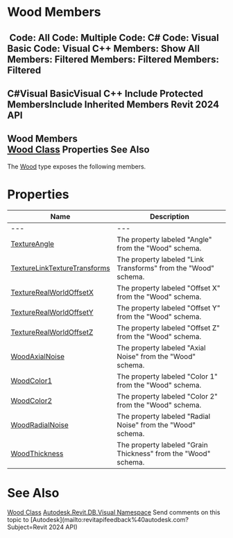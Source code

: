 # Wood Members

﻿
 Code: All Code: Multiple Code: C# Code: Visual Basic Code: Visual C++  Members: Show All Members: Filtered Members: Filtered Members: Filtered   
---  
C#Visual BasicVisual C++
Include Protected MembersInclude Inherited Members
Revit 2024 API  
---  
Wood Members  
[Wood Class](945bd0f8-29bb-1294-9d95-7431ef25f4dd.md "Wood Class") Properties See Also  
---  
The [Wood](945bd0f8-29bb-1294-9d95-7431ef25f4dd.md "Wood Class") type exposes the following members.
# Properties
| Name | Description |
| --- | --- |
| --- | --- | --- |
| [TextureAngle](c4d3a1ed-e78c-d278-be6f-2a6c71136f69.md "TextureAngle Property") | The property labeled "Angle" from the "Wood" schema. |
| [TextureLinkTextureTransforms](437ffa52-ac64-b7d0-2d54-d99ee9730d0b.md "TextureLinkTextureTransforms Property") | The property labeled "Link Transforms" from the "Wood" schema. |
| [TextureRealWorldOffsetX](6d28f2e0-1182-a02c-58b1-9638523a7995.md "TextureRealWorldOffsetX Property") | The property labeled "Offset X" from the "Wood" schema. |
| [TextureRealWorldOffsetY](82ae2419-0650-d52f-f787-9a7dc6d25d04.md "TextureRealWorldOffsetY Property") | The property labeled "Offset Y" from the "Wood" schema. |
| [TextureRealWorldOffsetZ](ee494eeb-e414-9f58-15c1-3e15f71eb546.md "TextureRealWorldOffsetZ Property") | The property labeled "Offset Z" from the "Wood" schema. |
| [WoodAxialNoise](cc77f4bd-2aa6-e592-a246-00ae61405609.md "WoodAxialNoise Property") | The property labeled "Axial Noise" from the "Wood" schema. |
| [WoodColor1](233a75d7-b66b-aec8-79f1-3b1d603e8cae.md "WoodColor1 Property") | The property labeled "Color 1" from the "Wood" schema. |
| [WoodColor2](7ad7e5db-6f78-6431-3495-bde45a627e51.md "WoodColor2 Property") | The property labeled "Color 2" from the "Wood" schema. |
| [WoodRadialNoise](57b53fe8-1014-511c-53e2-fc4340ef8e41.md "WoodRadialNoise Property") | The property labeled "Radial Noise" from the "Wood" schema. |
| [WoodThickness](f0588fc6-6b07-e76c-aa07-956c075417a9.md "WoodThickness Property") | The property labeled "Grain Thickness" from the "Wood" schema. |

# See Also
[Wood Class](945bd0f8-29bb-1294-9d95-7431ef25f4dd.md "Wood Class")
[Autodesk.Revit.DB.Visual Namespace](f5a10581-6ac2-be19-0e32-f87d05bc8b83.md "Autodesk.Revit.DB.Visual Namespace")
Send comments on this topic to [Autodesk](mailto:revitapifeedback%40autodesk.com?Subject=Revit 2024 API)